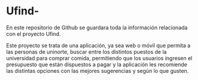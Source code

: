# Ufind-
En este repositorio de Github se guardara toda la información relacionada con el proyecto Ufind.
 
Este proyecto se trata de una aplicación, ya sea web o móvil que permita a las personas de uninorte, buscar entre los distintos puestos de la universidad para comprar comida, permitiendo que los usuarios ingresen el presupuesto que están dispuestos a pagar y la aplicación les recomiende las distintas opciones con las mejores sugerencias y según lo que gusten.
